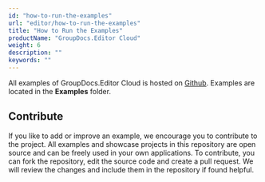 ```yaml
---
id: "how-to-run-the-examples"
url: "editor/how-to-run-the-examples"
title: "How to Run the Examples"
productName: "GroupDocs.Editor Cloud"
weight: 6
description: ""
keywords: ""
---
```


All examples of GroupDocs.Editor Cloud is hosted on [Github](https://github.com/groupdocs-editor-cloud). Examples are located in the **Examples** folder.

## Contribute ##

If you like to add or improve an example, we encourage you to contribute to the project. All examples and showcase projects in this repository are open source and can be freely used in your own applications.
To contribute, you can fork the repository, edit the source code and create a pull request. We will review the changes and include them in the repository if found helpful.
